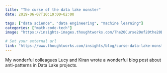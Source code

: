 ```yaml
---
title: "The curse of the data lake monster"
date: 2019-06-07T10:19:00+02:00

tags: ["data science", "data engineering", "machine learning"]
categories: ["math-code-tech"]
image: "https://insights-images.thoughtworks.com/The20Curse20of20the20Data20Lake20Monster_1_a6fc7d1324669471c659cd8c85fcadc3.png"

# Set your external url
link: "https://www.thoughtworks.com/insights/blog/curse-data-lake-monster"
---
```


My wonderful colleagues Lucy and Kiran wrote a wonderful blog post about anti-patterns in Data Lake projects.